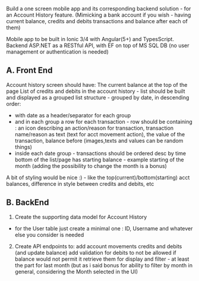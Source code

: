 Build a one screen mobile app and its corresponding backend solution - for an Account History feature.
(Mimicking a bank account if you wish - having current balance, credits and debits transactions and balance after each of them)

Mobile app to be built in Ionic 3/4 with Angular(5+) and TypesScript. 
Backend ASP.NET as a RESTful API, with EF on top of MS SQL DB (no user management or authentication is needed)


A. Front End
----------------------------------------------------

Account history screen should have: 
The current balance at the top of the page
List of credits and debits in the account history - list should be built and displayed as a grouped list structure - grouped by date, in descending order: 
- with date as a header/separator for each group 
- and in each group a row for each transaction - row should be containing : an icon describing an action/reason for transaction, transaction name/reason as text (text for acct movement action), the value of the transaction, balance before (images,texts and values can be random things)
- inside each date group - transactions should be ordered desc by time
bottom of the list/page has starting balance - example starting of the month (adding the possibility to change the month is a bonus)

A bit of styling would be nice :) - like the top(current)/bottom(starting) acct balances, difference in style between credits and debits, etc


B. BackEnd
-------------------------------------------------

1. Create the supporting data model for Account History 
- for the User table just create a minimal one :  ID, Username and whatever else you consider is needed 
2. Create API endpoints to:
add account movements credits and debits (and update balance) 
add validation for debits to not be allowed if balance would not permit it
retrieve them for display and filter - at least the part for last month (but as i said bonus for ability to filter by month in general, considering the Month selected in the UI)

